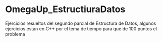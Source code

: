 # OmegaUp_EstructiuraDatos

Ejercicios resueltos del segundo parcial de Estructura de Datos, algunos ejercicios estan en C++ por el tema de tiempo para que de 100 puntos el problema
